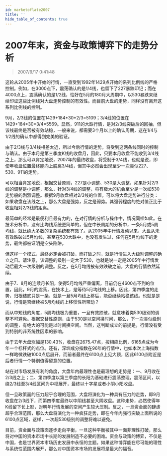```yaml
---
id: marketoflate2007 
title: ''
hide_table_of_contents: true
---
```


# 2007年末，资金与政策博弈下的走势分析

> 2007/9/17 0:41:48

<div style={{color: '#FF0000', fontWeight: '500'}}>

这轮从2005年中开始的行情，一直受到1992年1429点开始的系列比例线的严格控制。例如，在3000点下，震荡确认的是1/4线，也留下了227暴跌印记；而在4000点上，震荡确认的是1/2线，恰好在5月的180月大周期中，以530暴跌来继续印证这些比例线对大盘走势控制的有效性。而目前大盘的走势，同样没有离开这系列比例线的控制。

 

9月，2/3线的位置在1429+184\*30\*2/3=5109；3/4线的位置在1429+184\*30\*3/4=5569。显然，911的大跌行情，是对2/3线突破后的回抽，但该线最终是否被有效站稳，一般来说，都需要3个月以上的确认周期，这在1/4与1/2线的确认中都得到完美的验证。

 

由于2/3线与3/4线相差太近，所以今后行情的走势，将受到这两条线同时的控制与确认。由于本月是第三季度K线的收盘月，因此，只要本月收盘不能收到3/4线之上，那么可以肯定地说，2007年的最终收盘，将受制于3/4线，也就是说，即使年收盘位置最终能向上脱离3/4线，但其中必然会出现至少一次类似227、530、911的走势。

 

可以相当肯定地说，根据交替原则，227是小调整、530是大调整，如果针对2/3线的调整是小调整，那么，针对3/4线的调整，将有极大的机会至少是一次如530走势般的剧烈调整。根据9月收盘相对2/3线的位置，可以将大盘走势进行分类：如果收盘在该线之上，那么大盘是强势，反之是弱势。其强弱程度的绝对值正比于收盘相对2/3线的距离。

 

最简单的经常是最便利且最有力的，在对行情的分析与操作中，情况同样如此。在技术分析中，没有比均线系统更简单的，但在中长周期的分析中，一条5月或5周均线，就比绝大多数的复杂系统都有效了。从2005年中行情发动以来，大盘从未有效跌破过5月均线，甚至在530大跌中，也没有发生过，任何在5月均线下的走势，最终都被证明是空头陷阱。

 

但这样一个模式，最终必定会被打破，而打破之时，就是行情进入大级别调整的确立之日。请注意，该调整的级别一定大于530，也就是说一定是2005年中行情发动后最大一次级别的调整。反之，在5月均线被有效跌破之前，大盘的行情依然延续。

 

由于7、8月的连续月长阳，使得5月均线严重偏离，目前仍在4600点不到的位置，因此，9月的震荡，在技术上，是等待5月均线的上移。因此，第四季度的走势，归根结底只是一条，就是一旦5月均线上移后，能否继续站稳该线。也就是是说，行情是否继续被5月均线的上移惯性所带动？

 

而从中短线的角度，5周均线极为重要，一旦有效跌破，就意味着类530级别的调整不可避免。根据交替性原则，由于530是以空间换时间，那么，下一次类似级别的调整，有绝大的可能是以时间换空间。当然，这判断成立的前提是，行情没有受到特别的非系统性因素的影响。

 

由于去年大盘涨幅是130.43%，收盘在2675.47点，按相应比例，6165点成为今年一个标杆式的点位。还有，深圳成分指数在96年的行情中，也如本次上海指数一样略微跌破1000点后展开，而前者最终在6100点上见大顶，因此6100点附近是后者行情一个特别值得留意的位置。

 

站在对市场发展有利的角度，大盘年内最理性也是最理想的走势是：一、9月收在2/3线之上；二、第四季度以第三季度的长阳为基础进行震荡整理，震荡区间，以绕2/3线至3/4线区间为中枢展开，最终以十字星或者小阴小阳收盘。

 

但一旦政策面的压力超乎合理的范围，大盘将演化为一种具有压力的走势，即9月收盘在2/3线下，而第四季度最终以中阴线甚至大阴收盘。这种走势，必然使得年K线留下长上影，对明年行情发展的空间产生较大压制。反之，一旦资金面的肆虐超乎合理范围，那么大盘将演化为一种疯狂走势，即在今年内强行突破上面所说的6100点区域，这样，一次超530级别的调整将难以避免。

 

目前，资金面与政策面逐步走向平衡，一旦这种平衡被其中一面非理性打破，那么将对中国的资本市场中长期的发展制造不必要的困难。资金与政策的博弈，不仅是中国，也是世界资本市场历史发展中永恒的主题。如果这种博弈能在尽可能的理性与系统性范围内展开，那么对中国资本市场的发展将是最大的福音。

</div>